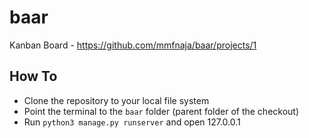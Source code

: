 # baar
Kanban Board - https://github.com/mmfnaja/baar/projects/1

## How To
- Clone the repository to your local file system
- Point the terminal to the ```baar``` folder (parent folder of the checkout)
- Run ```python3 manage.py runserver``` and open 127.0.0.1
